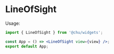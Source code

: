 # LineOfSight

Usage:

```jsx
import { LineOfSight } from '@chu/widgets';

const App = () => <LineOfSight view={view} />;
export default App;
```
